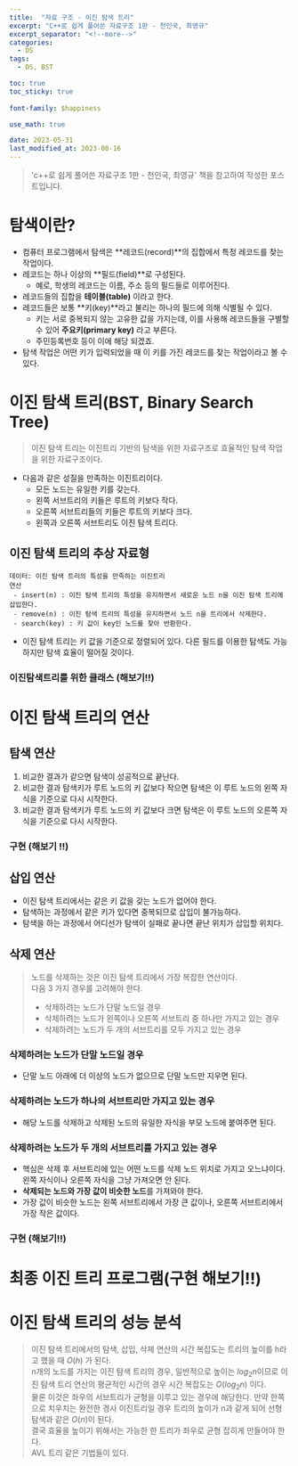 ```yaml
---
title:  "자료 구조 - 이진 탐색 트리"
excerpt: "C++로 쉽게 풀어쓴 자료구조 1판 - 천인국, 최영규"
excerpt_separator: "<!--more-->"
categories:
  - DS
tags:
  - DS, BST

toc: true
toc_sticky: true
 
font-family: $happiness

use_math: true

date: 2023-05-31
last_modified_at: 2023-08-16
---
```

> 'c++로 쉽게 풀어쓴 자료구조 1판 - 천인국, 최영규' 책을 참고하여 작성한 포스트입니다.

# 탐색이란?
- 컴퓨터 프로그램에서 탐색은 **레코드(record)**의 집합에서 특정 레코드를 찾는 작업이다.
- 레코드는 하나 이상의 **필드(field)**로 구성된다.
	- 예로, 학생의 레코드는 이름, 주소 등의 필드들로 이루어진다.
- 레코드들의 집합을 **테이블(table)** 이라고 한다.
- 레코드들은 보통 **키(key)**라고 불리는 하나의 필드에 의해 식별될 수 있다.
	- 키는 서로 중복되지 않는 고유한 값을 가지는데, 이를 사용해 레코드들을 구별할 수 있어 **주요키(primary key)** 라고 부른다.
	- 주민등록번호 등이 이에 해당 되겠죠.
- 탐색 작업은 어떤 키가 입력되었을 때 이 키를 가진 레코드를 찾는 작업이라고 볼 수 있다.


# 이진 탐색 트리(BST, Binary Search Tree)
> 이진 탐색 트리는 이진트리 기반의 탐색을 위한 자료구조로 효율적인 탐색 작업을 위한 자료구조이다.

* 다음과 같은 성질을 만족하는 이진트리이다.
  - 모든 노드는 유일한 키를 갖는다.
  - 왼쪽 서브트리의 키들은 루트의 키보다 작다.
  - 오른쪽 서브트리들의 키들은 루트의 키보다 크다.
  - 왼쪽과 오른쪽 서브트리도 이진 탐색 트리다.


## 이진 탐색 트리의 추상 자료형

```
데이터: 이진 탐색 트리의 특성을 만족하는 이진트리
연산
 - insert(n) : 이진 탐색 트리의 특성을 유지하면서 새로운 노드 n을 이진 탐색 트리에 삽입한다.
 - remove(n) : 이진 탐색 트리의 특성을 유지하면서 노드 n을 트리에서 삭제한다.
 - search(key) : 키 값이 key인 노드를 찾아 반환한다.
```

* 이진 탐색 트리는 키 값을 기준으로 정렬되어 있다. 다른 필드를 이용한 탐색도 가능하지만 탐색 효율이 떨어질 것이다.

### 이진탐색트리를 위한 클래스 (해보기!!)

# 이진 탐색 트리의 연산

## 탐색 연산
1. 비교한 결과가 같으면 탐색이 성공적으로 끝난다.
2. 비교한 결과 탐색키가 루트 노드의 키 값보다 작으면 탐색은 이 루트 노드의 왼쪽 자식을 기준으로 다시 시작한다.
3. 비교한 결과 탐색키가 루트 노드의 키 값보다 크면 탐색은 이 루트 노드의 오른쪽 자식을 기준으로 다시 시작한다.

### 구현  (해보기 !!)

## 삽입 연산
* 이진 탐색 트리에서는 같은 키 값을 갖는 노드가 없어야 한다.
* 탐색하는 과정에서 같은 키가 있다면 중복되므로 삽입이 불가능하다.
* 탐색을 하는 과정에서 어디선가 탐색이 실패로 끝나면 끝난 위치가 삽입할 위치다.

## 삭제 연산
> 노드를 삭제하는 것은 이진 탐색 트리에서 가장 복잡한 연산이다.  
> 다음 3 가지 경우를 고려해야 한다.  
>   - 삭제하려는 노드가 단말 노드일 경우
> - 삭제하려는 노드가 왼쪽이나 오른쪽 서브트리 중 하나만 가지고 있는 경우
> - 삭제하려는 노드가 두 개의 서브트리를 모두 가지고 있는 경우

### 삭제하려는 노드가 단말 노드일 경우
* 단말 노드 아래에 더 이상의 노드가 없으므로 단말 노드만 지우면 된다.

### 삭제하려는 노드가 하나의 서브트리만 가지고 있는 경우
* 해당 노드를 삭제하고 삭제된 노드의 유일한 자식을 부모 노드에 붙여주면 된다.

### 삭제하려는 노드가 두 개의 서브트리를 가지고 있는 경우
* 핵심은 삭제 후 서브트리에 있는 어떤 노드를 삭제 노드 위치로 가지고 오느냐이다. 왼쪽 자식이나 오른쪽 자식을 그냥 가져오면 안 된다. 
* **삭제되는 노드와 가장 값이 비슷한 노드**를 가져와야 한다.
* 가장 값이 비슷한 노드는 왼쪽 서브트리에서 가장 큰 값이나, 오른쪽 서브트리에서 가장 작은 값이다.

### 구현 (해보기!!)

# 최종 이진 트리 프로그램(구현 해보기!!)

# 이진 탐색 트리의 성능 분석
> 이진 탐색 트리에서의 탐색, 삽입, 삭제 연산의 시간 복잡도는 트리의 높이를 h라고 했을 때 $O(h)$ 가 된다.  
> n개의 노드를 가지는 이진 탐색 트리의 경우, 일반적으로 높이는 $log_2n$이므로 이진 탐색 트리 연산의 평균적인 시간의 경우 시간 복잡도는 $O(log_2n)$ 이다.  
> 물론 이것은 좌우의 서브트리가 균형을 이루고 있는 경우에 해당한다. 만약 한쪽으로 치우치는 완전한 경사 이진트리일 경우 트리의 높이가 n과 같게 되어 선형 탐색과 같은 $O(n)$이 된다.  
> 결국 효율을 높이기 위해서는 가능한 한 트리가 좌우로 균형 잡히게 만들어야 한다.  
> AVL 트리 같은 기법들이 있다.